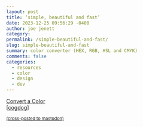 ```yaml
---
layout: post
title: ‘simple, beautiful and fast’
date: 2023-12-25 09:56:29 -0400
author: joe jenett
category: 
permalink: /simple-beautiful-and-fast/
slug: simple-beautiful-and-fast
summary: color converter (HEX, RGB, HSL and CMYK)
comments: false
categories:
  - resources
  - color
  - design
  - dev
---
```

<p>
<a title="Convert colors between formats HEX, RGB, HSL and CMYK." href="https://convertacolor.com/">Convert a Color</a><br>[<a href="https://pinboard.in/u:cogdog">cogdog</a>]
</p>

<a href="https://brid.gy/publish/mastodon"><small>(cross-posted to mastodon)</small></a>